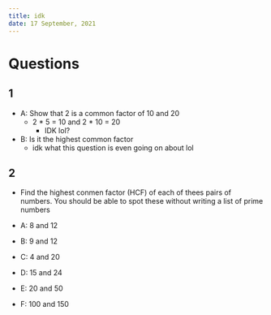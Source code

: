 ```yaml
---
title: idk
date: 17 September, 2021
---
```


# Questions
## 1
- A: Show that 2 is a common factor of 10 and 20
    - 2 * 5 =  10 and 2 * 10 = 20
        - IDK lol?
- B: Is it the highest common factor
    - idk what this question is even going on about lol
## 2
- Find the highest conmen factor (HCF) of each of thees pairs of numbers. You
  should be able to spot these without writing a list of prime numbers

- A: 8 and 12
- B: 9 and 12
- C: 4 and 20
- D: 15 and 24
- E: 20 and 50
- F: 100 and 150
